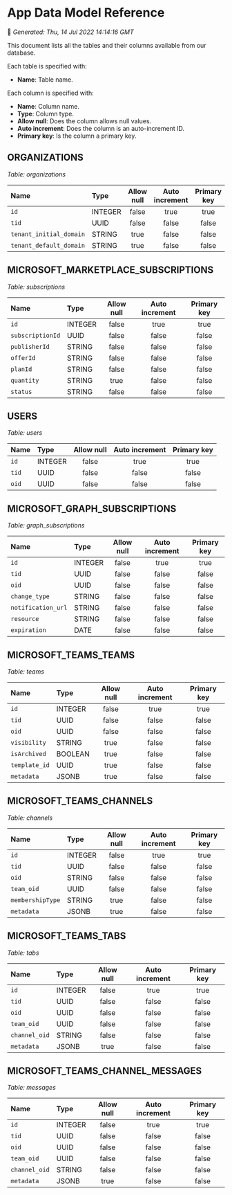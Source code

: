 # App Data Model Reference
📆 *Generated: Thu, 14 Jul 2022 14:14:16 GMT*


This document lists all the tables and their columns available from our database.

Each table is specified with:
- **Name**: Table name.

Each column is specified with:
- **Name**: Column name.
- **Type**: Column type.
- **Allow null**: Does the column allows null values.
- **Auto increment**: Does the column is an auto-increment ID.
- **Primary key**: Is the column a primary key.


## ORGANIZATIONS
*Table: organizations*

| Name | Type | Allow null | Auto increment | Primary key |
|:-----|:-----|:----------:|:--------------:|:-----------:|
| `id` | INTEGER | false | true | true |
| `tid` | UUID | false | false | false |
| `tenant_initial_domain` | STRING | true | false | false |
| `tenant_default_domain` | STRING | true | false | false |

## MICROSOFT_MARKETPLACE_SUBSCRIPTIONS
*Table: subscriptions*

| Name | Type | Allow null | Auto increment | Primary key |
|:-----|:-----|:----------:|:--------------:|:-----------:|
| `id` | INTEGER | false | true | true |
| `subscriptionId` | UUID | false | false | false |
| `publisherId` | STRING | false | false | false |
| `offerId` | STRING | false | false | false |
| `planId` | STRING | false | false | false |
| `quantity` | STRING | true | false | false |
| `status` | STRING | false | false | false |

## USERS
*Table: users*

| Name | Type | Allow null | Auto increment | Primary key |
|:-----|:-----|:----------:|:--------------:|:-----------:|
| `id` | INTEGER | false | true | true |
| `tid` | UUID | false | false | false |
| `oid` | UUID | false | false | false |

## MICROSOFT_GRAPH_SUBSCRIPTIONS
*Table: graph_subscriptions*

| Name | Type | Allow null | Auto increment | Primary key |
|:-----|:-----|:----------:|:--------------:|:-----------:|
| `id` | INTEGER | false | true | true |
| `tid` | UUID | false | false | false |
| `oid` | UUID | false | false | false |
| `change_type` | STRING | false | false | false |
| `notification_url` | STRING | false | false | false |
| `resource` | STRING | false | false | false |
| `expiration` | DATE | false | false | false |

## MICROSOFT_TEAMS_TEAMS
*Table: teams*

| Name | Type | Allow null | Auto increment | Primary key |
|:-----|:-----|:----------:|:--------------:|:-----------:|
| `id` | INTEGER | false | true | true |
| `tid` | UUID | false | false | false |
| `oid` | UUID | false | false | false |
| `visibility` | STRING | true | false | false |
| `isArchived` | BOOLEAN | true | false | false |
| `template_id` | UUID | true | false | false |
| `metadata` | JSONB | true | false | false |

## MICROSOFT_TEAMS_CHANNELS
*Table: channels*

| Name | Type | Allow null | Auto increment | Primary key |
|:-----|:-----|:----------:|:--------------:|:-----------:|
| `id` | INTEGER | false | true | true |
| `tid` | UUID | false | false | false |
| `oid` | STRING | false | false | false |
| `team_oid` | UUID | false | false | false |
| `membershipType` | STRING | true | false | false |
| `metadata` | JSONB | true | false | false |

## MICROSOFT_TEAMS_TABS
*Table: tabs*

| Name | Type | Allow null | Auto increment | Primary key |
|:-----|:-----|:----------:|:--------------:|:-----------:|
| `id` | INTEGER | false | true | true |
| `tid` | UUID | false | false | false |
| `oid` | UUID | false | false | false |
| `team_oid` | UUID | false | false | false |
| `channel_oid` | STRING | false | false | false |
| `metadata` | JSONB | true | false | false |

## MICROSOFT_TEAMS_CHANNEL_MESSAGES
*Table: messages*

| Name | Type | Allow null | Auto increment | Primary key |
|:-----|:-----|:----------:|:--------------:|:-----------:|
| `id` | INTEGER | false | true | true |
| `tid` | UUID | false | false | false |
| `oid` | UUID | false | false | false |
| `team_oid` | UUID | false | false | false |
| `channel_oid` | STRING | false | false | false |
| `metadata` | JSONB | true | false | false |
